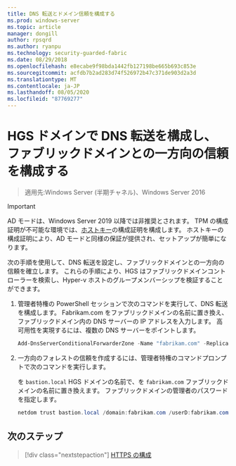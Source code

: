 ```yaml
---
title: DNS 転送とドメイン信頼を構成する
ms.prod: windows-server
ms.topic: article
manager: dongill
author: rpsqrd
ms.author: ryanpu
ms.technology: security-guarded-fabric
ms.date: 08/29/2018
ms.openlocfilehash: e8ecabe9f98bda1442fb127198be665b693c853e
ms.sourcegitcommit: acfdb7b2ad283d74f526972b47c371de903d2a3d
ms.translationtype: MT
ms.contentlocale: ja-JP
ms.lasthandoff: 08/05/2020
ms.locfileid: "87769277"
---
```

# <a name="configure-dns-forwarding-in-the-hgs-domain-and-a-one-way-trust-with-the-fabric-domain"></a>HGS ドメインで DNS 転送を構成し、ファブリックドメインとの一方向の信頼を構成する

>適用先:Windows Server (半期チャネル)、Windows Server 2016

>[!IMPORTANT]
>AD モードは、Windows Server 2019 以降では非推奨とされます。 TPM の構成証明が不可能な環境では、[ホストキー](guarded-fabric-initialize-hgs-key-mode.md)の構成証明を構成します。 ホストキーの構成証明により、AD モードと同様の保証が提供され、セットアップが簡単になります。

次の手順を使用して、DNS 転送を設定し、ファブリックドメインとの一方向の信頼を確立します。 これらの手順により、HGS はファブリックドメインコントローラーを検索し、Hyper-v ホストのグループメンバーシップを検証することができます。

1.  管理者特権の PowerShell セッションで次のコマンドを実行して、DNS 転送を構成します。 Fabrikam.com をファブリックドメインの名前に置き換え、ファブリックドメイン内の DNS サーバーの IP アドレスを入力します。 高可用性を実現するには、複数の DNS サーバーをポイントします。

    ```powershell
    Add-DnsServerConditionalForwarderZone -Name "fabrikam.com" -ReplicationScope "Forest" -MasterServers <DNSserverAddress1>, <DNSserverAddress2>
    ```

2.  一方向のフォレストの信頼を作成するには、管理者特権のコマンドプロンプトで次のコマンドを実行します。

    を `bastion.local` HGS ドメインの名前で、を `fabrikam.com` ファブリックドメインの名前に置き換えます。 ファブリックドメインの管理者のパスワードを指定します。

    ```powershell
    netdom trust bastion.local /domain:fabrikam.com /userD:fabrikam.com\Administrator /passwordD:<password> /add
    ```

## <a name="next-step"></a>次のステップ

> [!div class="nextstepaction"]
> [HTTPS の構成](guarded-fabric-configure-hgs-https.md)
